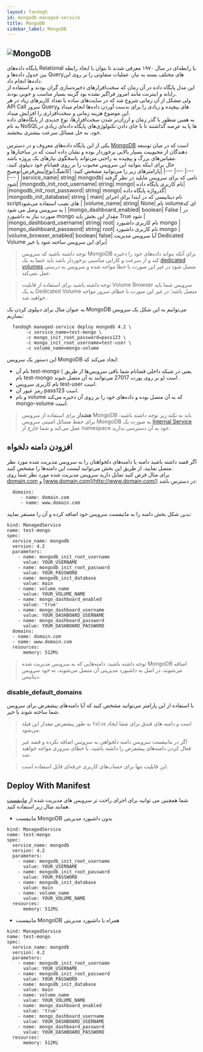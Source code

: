 ```yaml
---
layout: fandogh
id: mongodb-managed-service
title: MongoDB
sidebar_label: MongoDB
---
```



## ![MongoDB](/img/docs/MongoDB-managed-service.png "MongoDB")

پایگاه داده‌های Relational یا رابطه‌ای در سال ۱۹۷۰ معرفی شدند تا بتوان با ایجاد رابطه بین جدول داده‌ها و Queryهای مختلف بسته به نیاز، عملیات متفاوتی را بر روی این داده‌ها انجام داد.\
این مدل پایگاه داده در آن زمان که سخت‌افزارهای ذخیره‌سازی گران بودند و استفاده از رایانه و اینترنت مانند امروز فراگیر نشده بود گزینه بسیار مناسب و خوبی بودند.<br/>
ولی مشکل از آن زمانی شروع شد که در سایت‌های ساده با تعداد کاربر‌های زیاد در هر API Call سرور Queryهای پیچیده‌ و زیادی را برای بدست آوردن داده‌ها انجام میداد و این موضوع هزینه زمانی و سخت‌افزاری را افزایش میداد.<br/>
به همین منظور با گذر زمان و ارزان‌تر شدن سخت‌افزارها، نوع جدیدی از پایگاه‌های داده به نام NoSQL‌ها پا به عرصه گذاشتند تا با جای دادن تکنولوژی‌های پایگاه‌ داده‌ای زیادی در خود، به حل مسائل سرعت بیشتری ببخشند.<br/><br/>
یکی از این پایگاه‌ داده‌های معروف و در دسترس [MongoDB](https://mongodb.com) است که در میان توسعه دهندگان از محبوبیت بسیار بالایی برخوردار بوده و نشان داده است که در ساختارها و مقیاس‌های بزرگ و پیچیده به راحتی می‌تواند پاسخگوی نیاز‌های یک پروژه باشد.<br/>
حال برای اینکه بتوانید این سرویس محبوب را بر روی فضانام خود دیپلوی کنید، پارامتر‌های زیر را می‌توانید مشخص کنید:
|کانفیگ|نوع|پیش‌فرض|توضیح|
|---	|---	|---	|---	|
|service_name| string| mongodb| نامی که برای سرویس مایلید در نظر گرفته شود|
|mongodb_init_root_username| string| mongo| نام کاربری پایگاه داده|
|mongodb_init_root_password| string| mongo| گذرواژه پایگاه داده|
|mongodb_init_database| string | main| نام دیتابیسی که در ابتدا برای اجرای scriptهای نصب استفاده می‌شود |
|volume_name| string| None| نام volumeای که به سرویس وصل می شود |
|mongo_dashboard_enabled| boolean| False | در صورت نیاز به داشبورد mongo مقدار این بخش باید True شود |
|mongo_dashboard_username| string| root| نام کاربری داشبورد mongo |
|mongo_dashboard_password| string| root| نام کاربری داشبورد mongo |
|volume_browser_enabled| boolean| false| آیا سرویس مدیریت Dedicated Volume برای این سرویس ساخته شود یا خیر|

> توجه داشته باشید که سرویس ‌MongoDB برای آنکه بتواند داده‌های خود را ذخیره کند و از سرعت و کارایی مناسبی برخوردار باشد باید حتما به یک [dedicated volumes](https://docs.fandogh.cloud/docs/dedicated-volume.html) متصل شود در غیر این صورت با خطا مواجه شده و سرویس به درستی عمل نمی‌کند.

> توجه داشته باشید برای استفاده از قابلیت Volume Browser سرویس شما باید به یک Dedicated Volume متصل باشد؛ در غیر این صورت با خطای سرور مواجه خواهید شد.

به عنوان مثال برای دیپلوی کردن یک MongoDB می‌توانیم به این شکل یک سرویس بسازیم:
```
  fandogh managed-service deploy mongodb 4.2 \
       -c service_name=test-mongo \
       -c mongo_init_root_password=pass123 \
       -c mongo_init_root_username=test-user \
       -c volume_name=mongo-volume
```
این دستور یک سرویس MongoDB ایجاد می‌کند که:
* نام آن test-mongo ( یعنی در شبکه داخلی فضانام شما باقی سرویس‌ها از طریق نام test-mongo و بر روی پورت 27017 می‌توانند به آن متصل شوند) است .
* نام کاربری سرویس test-user است.
* رمز عبور آن pass123 است.
* و نام volume که به آن متصل بوده و داده‌های خود را بر روی آن ذخیره می‌کند mongo-volume است.

> **هشدار**
برای استفاده از سرویس MongoDB باید به نکته زیر توجه داشته باشید:
برای حفط مسائل امنیتی سرویس MongoDB به صورت یک [Internal Service](https://docs.fandogh.cloud/docs/services.html#%DB%B2-%D8%B3%D8%B1%D9%88%DB%8C%D8%B3-%D9%87%D8%A7%DB%8C-%D8%AE%D8%A7%D8%B1%D8%AC%DB%8C-%DB%8C%D8%A7-external-service) عمل می‌کند و شما خارج از namespace خود به آن دسترسی ندارید.

## افزودن دامنه دلخواه
اگر قصد داشته باشید دامنه یا دامنه‌های دلخواهتان را به سرویس مدیریت شده مورد نظر متصل نمایید، از طریق این بخش می‌توانید لیست این دامنه‌ها را مشخص کنید.\
برای مثال فرض کنید تمایل دارید سرویس مدیریت شده مورد نظر شما روی  [domain.com](http://domain.com/)  و  [www.domain.com](http://www.domain.com/)  در دسترس باشد:
```
  domains:
     - name: domain.com
     - name: www.domain.com
```
بدین شکل بخش دامنه را به مانیفست سرویس خود اضافه کرده و آن را مستقر نمایید:
```
kind: ManagedService
name: test-mongo
spec:
  service_name: mongodb
  version: 4.2
  parameters:
    - name: mongodb_init_root_username
      value: YOUR_USERNAME
    - name: mongodb_init_root_password
      value: YOUR_PASSWORD
    - name: mongodb_init_database
      value: main
    - name: volume_name
      value: YOUR_VOLUME_NAME
    - name: mongo_dashboard_enabled
      value: 'true'
    - name: mongo_dashboard_username
      value: YOUR_DASHBOARD_USERNAME
    - name: mongo_dashboard_password
      value: YOUR_DASHBOARD_PASSWORD
  domains:
  - name: domain.com
  - name: www.domain.com
  resources:
      memory: 512Mi
```

> توجه داشته باشید، دامنه‌هایی که به سرویس مدیریت شده MongoDB اضافه می‌شوند، در اصل به داشبورد مدیریتی آن متصل می‌شوند، نه خود سرویس دیتابیس.

 ### disable_default_domains
با استفاده از این پارامتر می‌توانید مشخص کنید که آیا دامنه‌های پیشفرض برای سرویس شما ساخته شوند یا خیر.
> به طور پیشفرض مقدار این فیلد `false` است و دامنه های فندق برای شما ایجاد می‌شود. 

> اگر در مانیفست سرویس دامنه دلخواهی به سرویس اضافه نکرده و قصد غیر فعال کردن دامنه‌های پیشفرض را داشته باشید، با خطای سروری مواجه خواهید شد.

> این قابلیت تنها برای حساب‌های کاربری حرفه‌ای قابل استفاده است.

## Deploy With Manifest
  

شما همچنین می توانید برای اجرای راحت تر سرویس های مدیریت شده از [مانیفست](https://docs.fandogh.cloud/docs/service-manifest.html) همانند مثال زیر استفاده کنید.

- مانیفست MongoDB بدون داشبورد مدیریتی
```
kind: ManagedService
name: test-mongo
spec:
  service_name: mongodb
  version: 4.2
  parameters:
    - name: mongodb_init_root_username
      value: YOUR_USERNAME
    - name: mongodb_init_root_password
      value: YOUR_PASSWORD
    - name: mongodb_init_database
      value: main
    - name: volume_name
      value: YOUR_VOLUME_NAME
  resources:
      memory: 512Mi
```
- مانیفست MongoDB همراه با داشبورد مدیریتی

```
kind: ManagedService
name: test-mongo
spec:
  service_name: mongodb
  version: 4.2
  parameters:
    - name: mongodb_init_root_username
      value: YOUR_USERNAME
    - name: mongodb_init_root_password
      value: YOUR_PASSWORD
    - name: mongodb_init_database
      value: main
    - name: volume_name
      value: YOUR_VOLUME_NAME
    - name: mongo_dashboard_enabled
      value: 'true'
    - name: mongo_dashboard_username
      value: YOUR_DASHBOARD_USERNAME
    - name: mongo_dashboard_password
      value: YOUR_DASHBOARD_PASSWORD
  resources:
      memory: 512Mi
```
